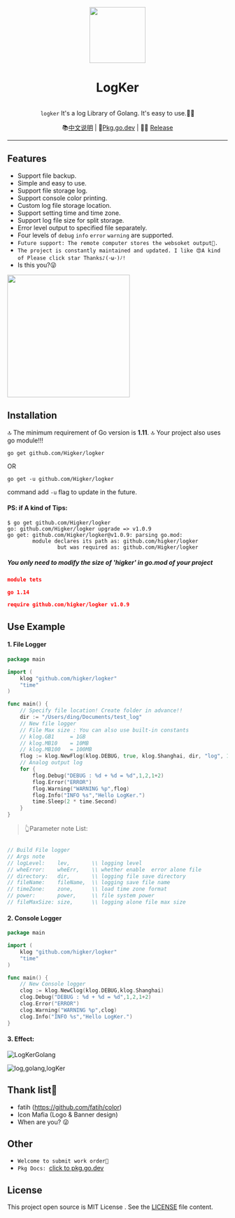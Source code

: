 <p align="center">
    <a href="https://github.com/Higker/logker/"><img src="https://i.loli.net/2020/04/18/9JnSbmkist8dUaC.png" width="128"/></a>
    <h1 align="center">LogKer</h1>
</p>
<p align="center"><code>
logker</code> It's a log Library of Golang. It's easy to use.👨‍💻‍</p>

<p align="center">
    📚<a href="https://github.com/Higker/logker/blob/master/readme_zh.md" target="_blank">中文说明</a> | 
    🤩<a href="https://pkg.go.dev/github.com/higker/logker?tab=doc" target="_blank">Pkg.go.dev</a> | 
    👨‍💻‍ <a href="https://github.com/Higker/logker/releases" target="_blank">Release</a> 
</p>

---

## Features

- Support file backup.
- Simple and easy to use.
- Support file storage log.
- Support console color printing.
- Custom log file storage location.
- Support setting time and time zone.
- Support log file size for split storage.
- Error level output to specified file separately.
- Four levels of `debug` `info` `error` `warning` are supported.
- `Future support: The remote computer stores the websoket output🙏.`
- `The project is constantly maintained and updated. I like 😍A kind of Please click star Thanks♪(･ω･)ﾉ!`
- Is this you?😜
<img src="http://140.143.237.196/generator/cache/1587226559_792.gif" width="280"/>

## Installation

🔝 The minimum requirement of Go version is **1.11**.
🔝 Your project also uses go module!!!

```shell script
go get github.com/Higker/logker
```
OR
```shell script
go get -u github.com/Higker/logker
```

command add `-u` flag to update in the future.

#### PS: if A kind of Tips:
```shell
$ go get github.com/Higker/logker
go: github.com/Higker/logker upgrade => v1.0.9
go get: github.com/Higker/logker@v1.0.9: parsing go.mod:
        module declares its path as: github.com/higker/logker
                but was required as: github.com/Higker/logker
```
##### You only need to modify the size of 'higker' in go.mod of your project
```json
module tets

go 1.14

require github.com/higker/logker v1.0.9 

```

## Use Example
#### 1. File Logger
```go
package main

import (
	klog "github.com/higker/logker"
	"time"
)

func main() {
	// Specify file location! Create folder in advance!!
	dir := "/Users/ding/Documents/test_log"
	// New file logger
	// File Max size : You can also use built-in constants
	// klog.GB1  	= 1GB
	// klog.MB10  	= 10MB
 	// klog.MB100	= 100MB
	flog := klog.NewFlog(klog.DEBUG, true, klog.Shanghai, dir, "log", 10*1024, 0777)
	// Analog output log
	for {
		flog.Debug("DEBUG : %d + %d = %d",1,2,1+2)
		flog.Error("ERROR")
		flog.Warning("WARNING %p",flog)
		flog.Info("INFO %s","Hello LogKer.")
		time.Sleep(2 * time.Second)
	}
}
```
> 👆Parameter note List:
```go

// Build File logger
// Args note
// logLevel:    lev,       \\ logging level
// wheError:    wheErr,    \\ whether enable  error alone file
// directory:   dir,	   \\ logging file save directory
// fileName:    fileName,  \\ logging save file name
// timeZone:    zone,	   \\ load time zone format
// power:       power,     \\ file system power
// fileMaxSize: size,      \\ logging alone file max size
```

#### 2. Console Logger

```go
package main

import (
	klog "github.com/higker/logker"
	"time"
)

func main() {
	// New Console logger
	clog := klog.NewClog(klog.DEBUG,klog.Shanghai)
	clog.Debug("DEBUG : %d + %d = %d",1,2,1+2)
	clog.Error("ERROR")
	clog.Warning("WARNING %p",clog)
	clog.Info("INFO %s","Hello LogKer.")
}
```
#### 3. Effect:
![LogKerGolang](https://i.loli.net/2020/04/18/Jjv82WDsyGtCaEH.png)

![log,golang,logKer](https://i.loli.net/2020/04/18/mJnvBp7oXwd8KSU.png)

## Thank list🤝
- fatih (https://github.com/fatih/color)
- Icon Mafia (Logo & Banner design)
- When are you? 😜

## Other 
- `Welcome to submit work order👏`
- `Pkg Docs: `[click to pkg.go.dev](https://pkg.go.dev/github.com/higker/logker?tab=doc)
## License

This project open source is MIT License
. See the [LICENSE](LICENSE) file content.